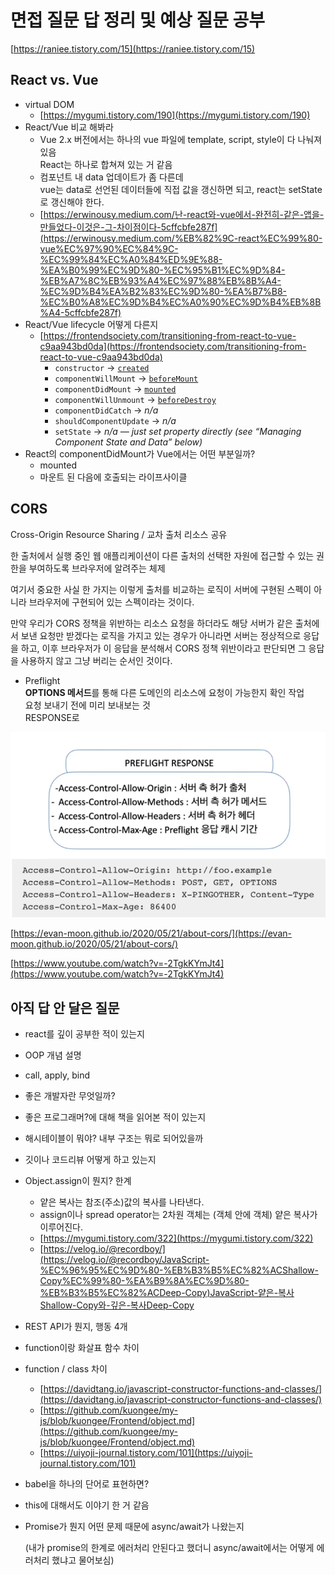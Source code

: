 # 면접 질문 답 정리 및 예상 질문 공부

[https://raniee.tistory.com/15](https://raniee.tistory.com/15)

## React vs. Vue

* virtual DOM
  * [https://mygumi.tistory.com/190](https://mygumi.tistory.com/190)
* React/Vue 비교 해봐라
  * Vue 2.x 버전에서는 하나의 vue 파일에 template, script, style이 다 나눠져있음\
    React는 하나로 합쳐져 있는 거 같음
  * 컴포넌트 내 data 업데이트가 좀 다른데 \
    vue는 data로 선언된 데이터들에 직접 값을 갱신하면 되고, react는 setState로 갱신해야 한다.
  * [https://erwinousy.medium.com/난-react와-vue에서-완전히-같은-앱을-만들었다-이것은-그-차이점이다-5cffcbfe287f](https://erwinousy.medium.com/%EB%82%9C-react%EC%99%80-vue%EC%97%90%EC%84%9C-%EC%99%84%EC%A0%84%ED%9E%88-%EA%B0%99%EC%9D%80-%EC%95%B1%EC%9D%84-%EB%A7%8C%EB%93%A4%EC%97%88%EB%8B%A4-%EC%9D%B4%EA%B2%83%EC%9D%80-%EA%B7%B8-%EC%B0%A8%EC%9D%B4%EC%A0%90%EC%9D%B4%EB%8B%A4-5cffcbfe287f)
* React/Vue lifecycle 어떻게 다른지
  * [https://frontendsociety.com/transitioning-from-react-to-vue-c9aa943bd0da](https://frontendsociety.com/transitioning-from-react-to-vue-c9aa943bd0da)
    * `constructor` → [`created`](https://vuejs.org/v2/api/#created)
    * `componentWillMount` → [`beforeMount`](https://vuejs.org/v2/api/#beforeMount)
    * `componentDidMount` → [`mounted`](https://vuejs.org/v2/api/#mounted)
    * `componentWillUnmount` → [`beforeDestroy`](https://vuejs.org/v2/api/#beforeDestroy)
    * `componentDidCatch` → _n/a_
    * `shouldComponentUpdate` → _n/a_
    * `setState` → _n/a — just set property directly (see “_Managing Component State and Data_” below)_
* React의 componentDidMount가 Vue에서는 어떤 부분일까?
  * mounted
  * 마운트 된 다음에 호출되는 라이프사이클

## CORS

Cross-Origin Resource Sharing / 교차 출처 리소스 공유

한 출처에서 실행 중인 웹 애플리케이션이 다른 출처의 선택한 자원에 접근할 수 있는 권한을 부여하도록 브라우저에 알려주는 체제

여기서 중요한 사실 한 가지는 이렇게 출처를 비교하는 로직이 서버에 구현된 스펙이 아니라 브라우저에 구현되어 있는 스펙이라는 것이다.

만약 우리가 CORS 정책을 위반하는 리소스 요청을 하더라도 해당 서버가 같은 출처에서 보낸 요청만 받겠다는 로직을 가지고 있는 경우가 아니라면 서버는 정상적으로 응답을 하고, 이후 브라우저가 이 응답을 분석해서 CORS 정책 위반이라고 판단되면 그 응답을 사용하지 않고 그냥 버리는 순서인 것이다.

* Preflight\
  **OPTIONS 메서드**를 통해 다른 도메인의 리소스에 요청이 가능한지 확인 작업\
  요청 보내기 전에 미리 보내보는 것\
  RESPONSE로&#x20;

![](<../../.gitbook/assets/image (32).png>)

[https://evan-moon.github.io/2020/05/21/about-cors/](https://evan-moon.github.io/2020/05/21/about-cors/)

[https://www.youtube.com/watch?v=-2TgkKYmJt4](https://www.youtube.com/watch?v=-2TgkKYmJt4)

## 아직 답 안 달은 질문

* react를 깊이 공부한 적이 있는지
* OOP 개념 설명
* call, apply, bind
* 좋은 개발자란 무엇일까?
* 좋은 프로그래머?에 대해 책을 읽어본 적이 있는지
* 해시테이블이 뭐야? 내부 구조는 뭐로 되어있을까
* 깃이나 코드리뷰 어떻게 하고 있는지
* Object.assign이 뭔지? 한계
  * 얕은 복사는 참조(주소)값의 복사를 나타낸다.
  * assign이나 spread operator는 2차원 객체는 (객체 안에 객체) 얕은 복사가 이루어진다.
  * [https://mygumi.tistory.com/322](https://mygumi.tistory.com/322)
  * [https://velog.io/@recordboy/](https://velog.io/@recordboy/JavaScript-%EC%96%95%EC%9D%80-%EB%B3%B5%EC%82%ACShallow-Copy%EC%99%80-%EA%B9%8A%EC%9D%80-%EB%B3%B5%EC%82%ACDeep-Copy)JavaScript-얕은-복사Shallow-Copy와-깊은-복사Deep-Copy
* REST API가 뭔지, 행동 4개
* function이랑 화살표 함수 차이
* function / class 차이
  * [https://davidtang.io/javascript-constructor-functions-and-classes/](https://davidtang.io/javascript-constructor-functions-and-classes/)
  * [https://github.com/kuongee/my-js/blob/kuongee/Frontend/object.md](https://github.com/kuongee/my-js/blob/kuongee/Frontend/object.md)
  * [https://uiyoji-journal.tistory.com/101](https://uiyoji-journal.tistory.com/101)
* babel을 하나의 단어로 표현하면?
* this에 대해서도 이야기 한 거 같음
*   Promise가 뭔지 어떤 문제 때문에 async/await가 나왔는지

    (내가 promise의 한계로 에러처리 안된다고 했더니 async/await에서는 어떻게 에러처리 했냐고 물어보심)
